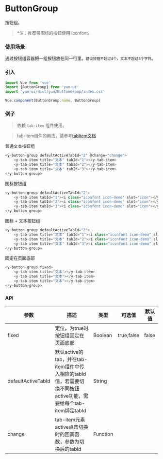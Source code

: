 # ButtonGroup

按钮组。

> *注：推荐带图标的按钮使用 iconfont。

### 使用场景

通过按钮组容器把一组按钮放在同一行里。`建议按钮不超过4个，文本不超过8个字符`。

### 引入

``` javascript
import Vue from 'vue'
import {ButtonGroup} from 'yun-ui'
import 'yun-ui/dist/yun/ButtonGroup/index.css'

Vue.component(ButtonGroup.name, ButtonGroup)
```

### 例子

> 依赖 `tab-item` 组件使用。

> tab-item组件的用法，请参考[tabItem文档](../tabItem/README.md)

普通文本按钮组

``` javascript
<y-button-group defaultActiveTabId="2" @change="change">
    <y-tab-item title="文本" tabId="1"></y-tab-item>
    <y-tab-item title="文本" tabId="2"></y-tab-item>
    <y-tab-item title="文本" tabId="3"></y-tab-item>
</y-button-group>
```

图标按钮组

``` javascript
<y-button-group defaultActiveTabId="2">
    <y-tab-item tabId="1"><i class="iconfont icon-demo" slot="icon"></y-tab-item>
    <y-tab-item tabId="2"><i class="iconfont icon-demo" slot="icon"></y-tab-item>
    <y-tab-item tabId="3"><i class="iconfont icon-demo" slot="icon"></y-tab-item>
</y-button-group>
```

图标 + 文本按钮组

``` javascript
<y-button-group defaultActiveTabId="2">
    <y-tab-item title="文本" tabId="1"><i class="iconfont icon-demo" slot="icon"></y-tab-item>
    <y-tab-item title="文本" tabId="2"><i class="iconfont icon-demo" slot="icon"></y-tab-item>
    <y-tab-item title="文本" tabId="3"><i class="iconfont icon-demo" slot="icon"></y-tab-item>
</y-button-group>
```

固定在页面底部

``` javascript
<y-button-group fixed>
    <y-tab-item title="文本"></y-tab-item>
    <y-tab-item title="文本"></y-tab-item>
    <y-tab-item title="文本"></y-tab-item>
</y-button-group>
```

### API

| 参数        | 描述       | 类型        | 可选值       | 默认值      |
| ----       | ----       | ----       | ----       | ----       |
| fixed      | 定位，为true时按钮组固定在页面底部|  Boolean   | true,false | false    |
|defaultActiveTabId | 默认active的tab，并在tab-item组件中传入相应的tabId值，若需要切换不同按钮active功能，需要给每个tab-item绑定tabId | String |  |  |
| change      | tab-item元素active点击切换时的回调函数，参数为切换后的tabId|  Function   |  |    |

